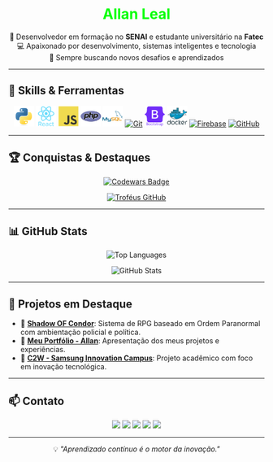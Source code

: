 <h1 align="center" style="color: #00FF00;">Allan Leal</h1>


<p align="center">
  🌱 Desenvolvedor em formação no <strong>SENAI</strong> e estudante universitário na <strong>Fatec</strong><br>
  💻 Apaixonado por desenvolvimento, sistemas inteligentes e tecnologia<br>
  🧠 Sempre buscando novos desafios e aprendizados
</p>

---

## 🧰 Skills & Ferramentas

<p align="center">
  <a href="https://www.python.org" target="_blank"><img src="https://raw.githubusercontent.com/devicons/devicon/master/icons/python/python-original.svg" alt="Python" width="40"/></a>
  <a href="https://reactjs.org/" target="_blank"><img src="https://raw.githubusercontent.com/devicons/devicon/master/icons/react/react-original-wordmark.svg" alt="React" width="40"/></a>
  <a href="https://www.javascript.com/" target="_blank"><img src="https://raw.githubusercontent.com/devicons/devicon/master/icons/javascript/javascript-original.svg" alt="JavaScript" width="40"/></a>
  <a href="https://www.php.net" target="_blank"><img src="https://raw.githubusercontent.com/devicons/devicon/master/icons/php/php-original.svg" alt="PHP" width="40"/></a>
  <a href="https://www.mysql.com/" target="_blank"><img src="https://raw.githubusercontent.com/devicons/devicon/master/icons/mysql/mysql-original-wordmark.svg" alt="MySQL" width="40"/></a>
  <a href="https://git-scm.com/" target="_blank"><img src="https://www.vectorlogo.zone/logos/git-scm/git-scm-icon.svg" alt="Git" width="40"/></a>
  <a href="https://getbootstrap.com" target="_blank"><img src="https://raw.githubusercontent.com/devicons/devicon/master/icons/bootstrap/bootstrap-plain-wordmark.svg" alt="Bootstrap" width="40"/></a>
  <a href="https://www.docker.com/" target="_blank"><img src="https://raw.githubusercontent.com/devicons/devicon/master/icons/docker/docker-original-wordmark.svg" alt="Docker" width="40"/></a>
  <a href="https://firebase.google.com/" target="_blank"><img src="https://www.vectorlogo.zone/logos/firebase/firebase-icon.svg" alt="Firebase" width="40"/></a>
  <a href="https://github.com/" target="_blank"><img src="https://www.vectorlogo.zone/logos/github/github-icon.svg" alt="GitHub" width="40"/></a>
</p>

---

## 🏆 Conquistas & Destaques

<p align="center">
  <a href="https://www.codewars.com/users/allanlealluz">
    <img src="https://www.codewars.com/users/allanlealluz/badges/micro" alt="Codewars Badge" />
  </a>
</p>

<p align="center">
  <a href="https://github.com/ryo-ma/github-profile-trophy">
    <img src="https://github-profile-trophy.vercel.app/?username=allanlealluz&theme=matrix&row=2&column=4" alt="Troféus GitHub" />
  </a>
</p>

---

## 📊 GitHub Stats

<p align="center">
  <img src="https://github-readme-stats.vercel.app/api/top-langs/?username=allanlealluz&layout=compact&theme=chartreuse-dark" alt="Top Languages" />
</p>

<p align="center">
  <img src="https://github-readme-stats.vercel.app/api?username=allanlealluz&show_icons=true&theme=chartreuse-dark&hide=issues" alt="GitHub Stats" />
</p>

---

## 🚀 Projetos em Destaque

- 🎲 [**Shadow OF Condor**](https://github.com/allanlealluz/Shadow_OF_Condor): Sistema de RPG baseado em Ordem Paranormal com ambientação policial e política.
- 💼 [**Meu Portfólio - Allan**](https://github.com/allanlealluz/Allan): Apresentação dos meus projetos e experiências.
- 🔬 [**C2W - Samsung Innovation Campus**](https://github.com/allanlealluz/C2W-SAMSUNG_Project): Projeto acadêmico com foco em inovação tecnológica.

---

## 📫 Contato

<p align="center">
  <a href="mailto:allanlealluz@gmail.com"><img src="https://img.shields.io/badge/Gmail-red?style=for-the-badge&logo=gmail&logoColor=white" /></a>
  <a href="https://www.linkedin.com/in/allan-leal-programmer" target="_blank"><img src="https://img.shields.io/badge/LinkedIn-blue?style=for-the-badge&logo=linkedin&logoColor=white" /></a>
  <a href="https://instagram.com/allanevil" target="_blank"><img src="https://img.shields.io/badge/Instagram-pink?style=for-the-badge&logo=instagram&logoColor=white" /></a>
  <a href="https://www.codewars.com/users/allanlealluz" target="_blank"><img src="https://img.shields.io/badge/Codewars-red?style=for-the-badge&logo=codewars&logoColor=white" /></a>
  <a href="https://www.khanacademy.org/profile/allan17allone" target="_blank"><img src="https://img.shields.io/badge/KhanAcademy-green?style=for-the-badge&logo=khanacademy&logoColor=white" /></a>
</p>

---

<p align="center">💡 <em>"Aprendizado contínuo é o motor da inovação."</em></p>
